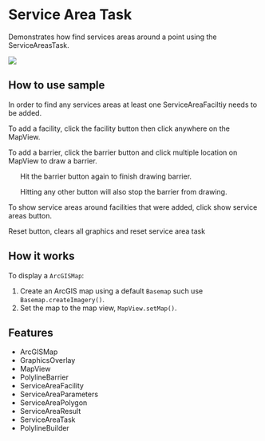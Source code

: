 <h1>Service Area Task</h1>

<p>Demonstrates how find services areas around a point using the ServiceAreasTask. </p>

<p><img src="ServiceAreasTask.gif"/></p>

<h2>How to use sample</h2>
<p>In order to find any services areas at least one ServiceAreaFaciltiy needs to be added.</p>
<p>To add a facility, click the facility button then click anywhere on the MapView.</p>
<p>To add a barrier, click the barrier button and click multiple location on MapView to draw a barrier.</p>
<ul><p>Hit the barrier button again to finish drawing barrier.</p>
<p>Hitting any other button will also stop the barrier from drawing.</p></ul>
<p>To show service areas around facilities that were added, click show service areas button.</p>
<p>Reset button, clears all graphics and reset service area task</p>

<h2>How it works</h2>

<p>To display a <code>ArcGISMap</code>:</p>

<ol>
    <li>Create an ArcGIS map using a default <code>Basemap</code> such use <code>Basemap.createImagery()</code>.  </li>
    <li>Set the map to the map view, <code>MapView.setMap()</code>. </li>
</ol>

<h2>Features</h2>

<ul>
    <li>ArcGISMap</li>
    <li>GraphicsOverlay</li>
    <li>MapView</li>
    <li>PolylineBarrier</li>
    <li>ServiceAreaFacility</li>
    <li>ServiceAreaParameters</li>
    <li>ServiceAreaPolygon</li>
    <li>ServiceAreaResult</li>
    <li>ServiceAreaTask</li>
    <li>PolylineBuilder</li>
</ul>

